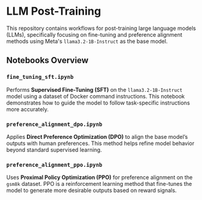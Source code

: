 # LLM Post-Training 

This repository contains workflows for post-training large language models (LLMs), specifically focusing on fine-tuning and preference alignment methods using Meta's `llama3.2-1B-Instruct` as the base model.

## Notebooks Overview

### `fine_tuning_sft.ipynb`

Performs **Supervised Fine-Tuning (SFT)** on the `llama3.2-1B-Instruct` model using a dataset of Docker command instructions. This notebook demonstrates how to guide the model to follow task-specific instructions more accurately.

### `preference_alignment_dpo.ipynb`

Applies **Direct Preference Optimization (DPO)** to align the base model’s outputs with human preferences. This method helps refine model behavior beyond standard supervised learning.

### `preference_alignment_ppo.ipynb`

Uses **Proximal Policy Optimization (PPO)** for preference alignment on the `gsm8k` dataset. PPO is a reinforcement learning method that fine-tunes the model to generate more desirable outputs based on reward signals.
